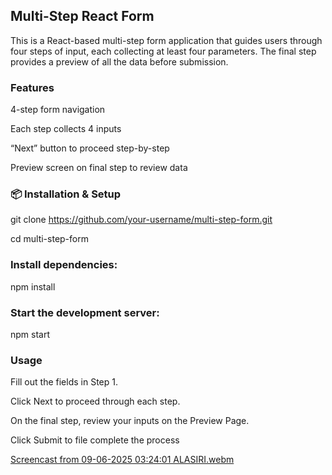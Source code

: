 ## Multi-Step React Form
This is a React-based multi-step form application that guides users through four steps of input, each collecting at least four parameters. The final step provides a preview of all the data before submission.

### Features
4-step form navigation

Each step collects 4 inputs

“Next” button to proceed step-by-step

Preview screen on final step to review data

### 📦 Installation & Setup

git clone https://github.com/your-username/multi-step-form.git

cd multi-step-form

### Install dependencies:

npm install

### Start the development server:

npm start

### Usage
Fill out the fields in Step 1.

Click Next to proceed through each step.

On the final step, review your inputs on the Preview Page.

Click Submit to file complete the process


[Screencast from 09-06-2025 03:24:01 ALASIRI.webm](https://github.com/user-attachments/assets/a7a167ac-b5c5-4fff-a1f5-415f73e397a5)





